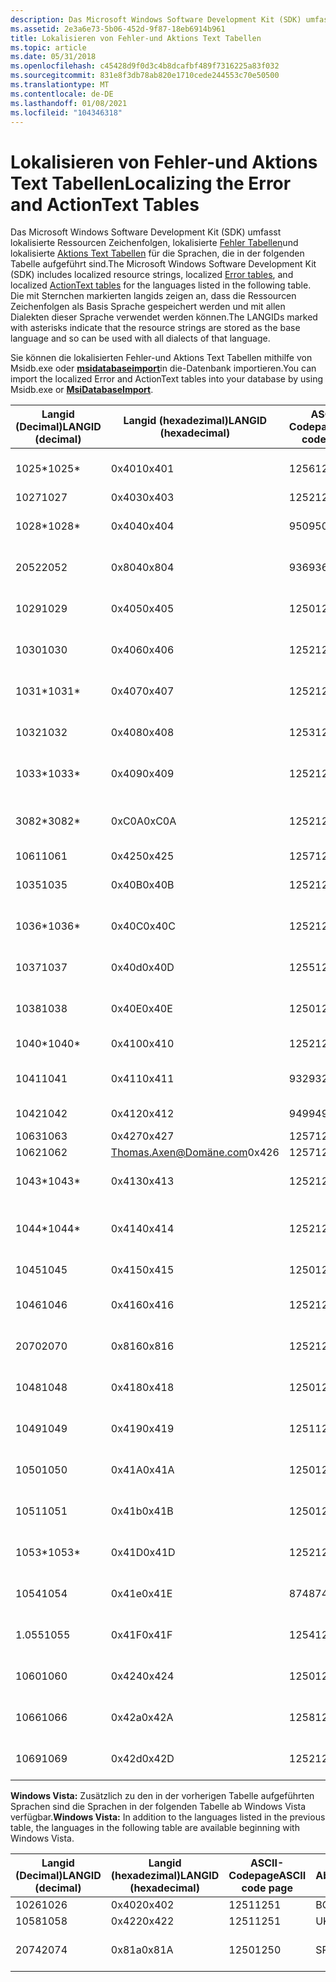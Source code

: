 ```yaml
---
description: Das Microsoft Windows Software Development Kit (SDK) umfasst lokalisierte Ressourcen Zeichenfolgen, lokalisierte Fehler Tabellen und lokalisierte Aktions Text Tabellen für die Sprachen, die in der folgenden Tabelle aufgeführt sind.
ms.assetid: 2e3a6e73-5b06-452d-9f87-18eb6914b961
title: Lokalisieren von Fehler-und Aktions Text Tabellen
ms.topic: article
ms.date: 05/31/2018
ms.openlocfilehash: c45428d9f0d3c4b8dcafbf489f7316225a83f032
ms.sourcegitcommit: 831e8f3db78ab820e1710cede244553c70e50500
ms.translationtype: MT
ms.contentlocale: de-DE
ms.lasthandoff: 01/08/2021
ms.locfileid: "104346318"
---
```

# <a name="localizing-the-error-and-actiontext-tables"></a><span data-ttu-id="a4edc-103">Lokalisieren von Fehler-und Aktions Text Tabellen</span><span class="sxs-lookup"><span data-stu-id="a4edc-103">Localizing the Error and ActionText Tables</span></span>

<span data-ttu-id="a4edc-104">Das Microsoft Windows Software Development Kit (SDK) umfasst lokalisierte Ressourcen Zeichenfolgen, lokalisierte [Fehler Tabellen](error-table.md)und lokalisierte [Aktions Text Tabellen](actiontext-table.md) für die Sprachen, die in der folgenden Tabelle aufgeführt sind.</span><span class="sxs-lookup"><span data-stu-id="a4edc-104">The Microsoft Windows Software Development Kit (SDK) includes localized resource strings, localized [Error tables](error-table.md), and localized [ActionText tables](actiontext-table.md) for the languages listed in the following table.</span></span> <span data-ttu-id="a4edc-105">Die mit Sternchen markierten langids zeigen an, dass die Ressourcen Zeichenfolgen als Basis Sprache gespeichert werden und mit allen Dialekten dieser Sprache verwendet werden können.</span><span class="sxs-lookup"><span data-stu-id="a4edc-105">The LANGIDs marked with asterisks indicate that the resource strings are stored as the base language and so can be used with all dialects of that language.</span></span>

<span data-ttu-id="a4edc-106">Sie können die lokalisierten Fehler-und Aktions Text Tabellen mithilfe von Msidb.exe oder [**msidatabaseimport**](/windows/desktop/api/Msiquery/nf-msiquery-msidatabaseimporta)in die-Datenbank importieren.</span><span class="sxs-lookup"><span data-stu-id="a4edc-106">You can import the localized Error and ActionText tables into your database by using Msidb.exe or [**MsiDatabaseImport**](/windows/desktop/api/Msiquery/nf-msiquery-msidatabaseimporta).</span></span>



| <span data-ttu-id="a4edc-107">Langid (Decimal)</span><span class="sxs-lookup"><span data-stu-id="a4edc-107">LANGID (decimal)</span></span> | <span data-ttu-id="a4edc-108">Langid (hexadezimal)</span><span class="sxs-lookup"><span data-stu-id="a4edc-108">LANGID (hexadecimal)</span></span> | <span data-ttu-id="a4edc-109">ASCII-Codepage</span><span class="sxs-lookup"><span data-stu-id="a4edc-109">ASCII code page</span></span> | <span data-ttu-id="a4edc-110">Abkürzung</span><span class="sxs-lookup"><span data-stu-id="a4edc-110">Abbreviation</span></span> | <span data-ttu-id="a4edc-111">Sprache</span><span class="sxs-lookup"><span data-stu-id="a4edc-111">Language</span></span>                      | <span data-ttu-id="a4edc-112">Language-Culture</span><span class="sxs-lookup"><span data-stu-id="a4edc-112">Language-Culture</span></span> |
|------------------|----------------------|-----------------|--------------|-------------------------------|------------------|
| <span data-ttu-id="a4edc-113">1025\*</span><span class="sxs-lookup"><span data-stu-id="a4edc-113">1025\*</span></span>           | <span data-ttu-id="a4edc-114">0x401</span><span class="sxs-lookup"><span data-stu-id="a4edc-114">0x401</span></span>                | <span data-ttu-id="a4edc-115">1256</span><span class="sxs-lookup"><span data-stu-id="a4edc-115">1256</span></span>            | <span data-ttu-id="a4edc-116">Genannt</span><span class="sxs-lookup"><span data-stu-id="a4edc-116">ARA</span></span>          | <span data-ttu-id="a4edc-117">Arabisch - Saudi-Arabien</span><span class="sxs-lookup"><span data-stu-id="a4edc-117">Arabic - Saudi Arabia</span></span>         | <span data-ttu-id="a4edc-118">ar-SA</span><span class="sxs-lookup"><span data-stu-id="a4edc-118">ar-SA</span></span>            |
| <span data-ttu-id="a4edc-119">1027</span><span class="sxs-lookup"><span data-stu-id="a4edc-119">1027</span></span>             | <span data-ttu-id="a4edc-120">0x403</span><span class="sxs-lookup"><span data-stu-id="a4edc-120">0x403</span></span>                | <span data-ttu-id="a4edc-121">1252</span><span class="sxs-lookup"><span data-stu-id="a4edc-121">1252</span></span>            | <span data-ttu-id="a4edc-122">Cat</span><span class="sxs-lookup"><span data-stu-id="a4edc-122">CAT</span></span>          | <span data-ttu-id="a4edc-123">Katalanisch</span><span class="sxs-lookup"><span data-stu-id="a4edc-123">Catalan</span></span>                       | <span data-ttu-id="a4edc-124">ca-ES</span><span class="sxs-lookup"><span data-stu-id="a4edc-124">ca-ES</span></span>            |
| <span data-ttu-id="a4edc-125">1028\*</span><span class="sxs-lookup"><span data-stu-id="a4edc-125">1028\*</span></span>           | <span data-ttu-id="a4edc-126">0x404</span><span class="sxs-lookup"><span data-stu-id="a4edc-126">0x404</span></span>                | <span data-ttu-id="a4edc-127">950</span><span class="sxs-lookup"><span data-stu-id="a4edc-127">950</span></span>             | <span data-ttu-id="a4edc-128">CHT</span><span class="sxs-lookup"><span data-stu-id="a4edc-128">CHT</span></span>          | <span data-ttu-id="a4edc-129">Chinesisch (Taiwan)</span><span class="sxs-lookup"><span data-stu-id="a4edc-129">Chinese - Taiwan</span></span>              | <span data-ttu-id="a4edc-130">zh-TW</span><span class="sxs-lookup"><span data-stu-id="a4edc-130">zh-TW</span></span>            |
| <span data-ttu-id="a4edc-131">2052</span><span class="sxs-lookup"><span data-stu-id="a4edc-131">2052</span></span>             | <span data-ttu-id="a4edc-132">0x804</span><span class="sxs-lookup"><span data-stu-id="a4edc-132">0x804</span></span>                | <span data-ttu-id="a4edc-133">936</span><span class="sxs-lookup"><span data-stu-id="a4edc-133">936</span></span>             | <span data-ttu-id="a4edc-134">CHS</span><span class="sxs-lookup"><span data-stu-id="a4edc-134">CHS</span></span>          | <span data-ttu-id="a4edc-135">Chinesisch (China)</span><span class="sxs-lookup"><span data-stu-id="a4edc-135">Chinese - China</span></span>               | <span data-ttu-id="a4edc-136">zh-CN</span><span class="sxs-lookup"><span data-stu-id="a4edc-136">zh-CN</span></span>            |
| <span data-ttu-id="a4edc-137">1029</span><span class="sxs-lookup"><span data-stu-id="a4edc-137">1029</span></span>             | <span data-ttu-id="a4edc-138">0x405</span><span class="sxs-lookup"><span data-stu-id="a4edc-138">0x405</span></span>                | <span data-ttu-id="a4edc-139">1250</span><span class="sxs-lookup"><span data-stu-id="a4edc-139">1250</span></span>            | <span data-ttu-id="a4edc-140">CSY</span><span class="sxs-lookup"><span data-stu-id="a4edc-140">CSY</span></span>          | <span data-ttu-id="a4edc-141">Tschechische Republik</span><span class="sxs-lookup"><span data-stu-id="a4edc-141">Czech - Czech Republic</span></span>        | <span data-ttu-id="a4edc-142">cs-CZ</span><span class="sxs-lookup"><span data-stu-id="a4edc-142">cs-CZ</span></span>            |
| <span data-ttu-id="a4edc-143">1030</span><span class="sxs-lookup"><span data-stu-id="a4edc-143">1030</span></span>             | <span data-ttu-id="a4edc-144">0x406</span><span class="sxs-lookup"><span data-stu-id="a4edc-144">0x406</span></span>                | <span data-ttu-id="a4edc-145">1252</span><span class="sxs-lookup"><span data-stu-id="a4edc-145">1252</span></span>            | <span data-ttu-id="a4edc-146">DAN</span><span class="sxs-lookup"><span data-stu-id="a4edc-146">DAN</span></span>          | <span data-ttu-id="a4edc-147">Dänisch-Dänemark</span><span class="sxs-lookup"><span data-stu-id="a4edc-147">Danish -Denmark</span></span>               | <span data-ttu-id="a4edc-148">da-DK</span><span class="sxs-lookup"><span data-stu-id="a4edc-148">da-DK</span></span>            |
| <span data-ttu-id="a4edc-149">1031\*</span><span class="sxs-lookup"><span data-stu-id="a4edc-149">1031\*</span></span>           | <span data-ttu-id="a4edc-150">0x407</span><span class="sxs-lookup"><span data-stu-id="a4edc-150">0x407</span></span>                | <span data-ttu-id="a4edc-151">1252</span><span class="sxs-lookup"><span data-stu-id="a4edc-151">1252</span></span>            | <span data-ttu-id="a4edc-152">DEU</span><span class="sxs-lookup"><span data-stu-id="a4edc-152">DEU</span></span>          | <span data-ttu-id="a4edc-153">Deutsch - Deutschland</span><span class="sxs-lookup"><span data-stu-id="a4edc-153">German - Germany</span></span>              | <span data-ttu-id="a4edc-154">de-DE</span><span class="sxs-lookup"><span data-stu-id="a4edc-154">de-DE</span></span>            |
| <span data-ttu-id="a4edc-155">1032</span><span class="sxs-lookup"><span data-stu-id="a4edc-155">1032</span></span>             | <span data-ttu-id="a4edc-156">0x408</span><span class="sxs-lookup"><span data-stu-id="a4edc-156">0x408</span></span>                | <span data-ttu-id="a4edc-157">1253</span><span class="sxs-lookup"><span data-stu-id="a4edc-157">1253</span></span>            | <span data-ttu-id="a4edc-158">ELL</span><span class="sxs-lookup"><span data-stu-id="a4edc-158">ELL</span></span>          | <span data-ttu-id="a4edc-159">Griechisch (Griechenland)</span><span class="sxs-lookup"><span data-stu-id="a4edc-159">Greek - Greece</span></span>                | <span data-ttu-id="a4edc-160">el-GR</span><span class="sxs-lookup"><span data-stu-id="a4edc-160">el-GR</span></span>            |
| <span data-ttu-id="a4edc-161">1033\*</span><span class="sxs-lookup"><span data-stu-id="a4edc-161">1033\*</span></span>           | <span data-ttu-id="a4edc-162">0x409</span><span class="sxs-lookup"><span data-stu-id="a4edc-162">0x409</span></span>                | <span data-ttu-id="a4edc-163">1252</span><span class="sxs-lookup"><span data-stu-id="a4edc-163">1252</span></span>            | <span data-ttu-id="a4edc-164">ENU</span><span class="sxs-lookup"><span data-stu-id="a4edc-164">ENU</span></span>          | <span data-ttu-id="a4edc-165">German - Germany</span><span class="sxs-lookup"><span data-stu-id="a4edc-165">English - United States</span></span>       | <span data-ttu-id="a4edc-166">de-DE</span><span class="sxs-lookup"><span data-stu-id="a4edc-166">en-US</span></span>            |
| <span data-ttu-id="a4edc-167">3082\*</span><span class="sxs-lookup"><span data-stu-id="a4edc-167">3082\*</span></span>           | <span data-ttu-id="a4edc-168">0xC0A</span><span class="sxs-lookup"><span data-stu-id="a4edc-168">0xC0A</span></span>                | <span data-ttu-id="a4edc-169">1252</span><span class="sxs-lookup"><span data-stu-id="a4edc-169">1252</span></span>            | <span data-ttu-id="a4edc-170">ESN</span><span class="sxs-lookup"><span data-stu-id="a4edc-170">ESN</span></span>          | <span data-ttu-id="a4edc-171">Spanisch-modern Sort-Spanien</span><span class="sxs-lookup"><span data-stu-id="a4edc-171">Spanish - Modern Sort - Spain</span></span> | <span data-ttu-id="a4edc-172">es-ES</span><span class="sxs-lookup"><span data-stu-id="a4edc-172">es-ES</span></span>            |
| <span data-ttu-id="a4edc-173">1061</span><span class="sxs-lookup"><span data-stu-id="a4edc-173">1061</span></span>             | <span data-ttu-id="a4edc-174">0x425</span><span class="sxs-lookup"><span data-stu-id="a4edc-174">0x425</span></span>                | <span data-ttu-id="a4edc-175">1257</span><span class="sxs-lookup"><span data-stu-id="a4edc-175">1257</span></span>            | <span data-ttu-id="a4edc-176">ETI</span><span class="sxs-lookup"><span data-stu-id="a4edc-176">ETI</span></span>          | <span data-ttu-id="a4edc-177">Estnisch</span><span class="sxs-lookup"><span data-stu-id="a4edc-177">Estonian</span></span>                      | <span data-ttu-id="a4edc-178">et-EE</span><span class="sxs-lookup"><span data-stu-id="a4edc-178">et-EE</span></span>            |
| <span data-ttu-id="a4edc-179">1035</span><span class="sxs-lookup"><span data-stu-id="a4edc-179">1035</span></span>             | <span data-ttu-id="a4edc-180">0x40B</span><span class="sxs-lookup"><span data-stu-id="a4edc-180">0x40B</span></span>                | <span data-ttu-id="a4edc-181">1252</span><span class="sxs-lookup"><span data-stu-id="a4edc-181">1252</span></span>            | <span data-ttu-id="a4edc-182">FIN</span><span class="sxs-lookup"><span data-stu-id="a4edc-182">FIN</span></span>          | <span data-ttu-id="a4edc-183">Finnisch (Finnland)</span><span class="sxs-lookup"><span data-stu-id="a4edc-183">Finnish - Finland</span></span>             | <span data-ttu-id="a4edc-184">fi-FI</span><span class="sxs-lookup"><span data-stu-id="a4edc-184">fi-FI</span></span>            |
| <span data-ttu-id="a4edc-185">1036\*</span><span class="sxs-lookup"><span data-stu-id="a4edc-185">1036\*</span></span>           | <span data-ttu-id="a4edc-186">0x40C</span><span class="sxs-lookup"><span data-stu-id="a4edc-186">0x40C</span></span>                | <span data-ttu-id="a4edc-187">1252</span><span class="sxs-lookup"><span data-stu-id="a4edc-187">1252</span></span>            | <span data-ttu-id="a4edc-188">FRA</span><span class="sxs-lookup"><span data-stu-id="a4edc-188">FRA</span></span>          | <span data-ttu-id="a4edc-189">Französisch - Frankreich</span><span class="sxs-lookup"><span data-stu-id="a4edc-189">French - France</span></span>               | <span data-ttu-id="a4edc-190">fr-FR</span><span class="sxs-lookup"><span data-stu-id="a4edc-190">fr-FR</span></span>            |
| <span data-ttu-id="a4edc-191">1037</span><span class="sxs-lookup"><span data-stu-id="a4edc-191">1037</span></span>             | <span data-ttu-id="a4edc-192">0x40d</span><span class="sxs-lookup"><span data-stu-id="a4edc-192">0x40D</span></span>                | <span data-ttu-id="a4edc-193">1255</span><span class="sxs-lookup"><span data-stu-id="a4edc-193">1255</span></span>            | <span data-ttu-id="a4edc-194">Heb</span><span class="sxs-lookup"><span data-stu-id="a4edc-194">HEB</span></span>          | <span data-ttu-id="a4edc-195">Hebräisch (Israel)</span><span class="sxs-lookup"><span data-stu-id="a4edc-195">Hebrew - Israel</span></span>               | <span data-ttu-id="a4edc-196">he-IL</span><span class="sxs-lookup"><span data-stu-id="a4edc-196">he-IL</span></span>            |
| <span data-ttu-id="a4edc-197">1038</span><span class="sxs-lookup"><span data-stu-id="a4edc-197">1038</span></span>             | <span data-ttu-id="a4edc-198">0x40E</span><span class="sxs-lookup"><span data-stu-id="a4edc-198">0x40E</span></span>                | <span data-ttu-id="a4edc-199">1250</span><span class="sxs-lookup"><span data-stu-id="a4edc-199">1250</span></span>            | <span data-ttu-id="a4edc-200">HUN</span><span class="sxs-lookup"><span data-stu-id="a4edc-200">HUN</span></span>          | <span data-ttu-id="a4edc-201">Ungarisch-Ungarn</span><span class="sxs-lookup"><span data-stu-id="a4edc-201">Hungarian - Hungary</span></span>           | <span data-ttu-id="a4edc-202">hu-HU</span><span class="sxs-lookup"><span data-stu-id="a4edc-202">hu-HU</span></span>            |
| <span data-ttu-id="a4edc-203">1040\*</span><span class="sxs-lookup"><span data-stu-id="a4edc-203">1040\*</span></span>           | <span data-ttu-id="a4edc-204">0x410</span><span class="sxs-lookup"><span data-stu-id="a4edc-204">0x410</span></span>                | <span data-ttu-id="a4edc-205">1252</span><span class="sxs-lookup"><span data-stu-id="a4edc-205">1252</span></span>            | <span data-ttu-id="a4edc-206">ITA</span><span class="sxs-lookup"><span data-stu-id="a4edc-206">ITA</span></span>          | <span data-ttu-id="a4edc-207">Italienisch – Italien</span><span class="sxs-lookup"><span data-stu-id="a4edc-207">Italian - Italy</span></span>               | <span data-ttu-id="a4edc-208">it-IT</span><span class="sxs-lookup"><span data-stu-id="a4edc-208">it-IT</span></span>            |
| <span data-ttu-id="a4edc-209">1041</span><span class="sxs-lookup"><span data-stu-id="a4edc-209">1041</span></span>             | <span data-ttu-id="a4edc-210">0x411</span><span class="sxs-lookup"><span data-stu-id="a4edc-210">0x411</span></span>                | <span data-ttu-id="a4edc-211">932</span><span class="sxs-lookup"><span data-stu-id="a4edc-211">932</span></span>             | <span data-ttu-id="a4edc-212">JPN</span><span class="sxs-lookup"><span data-stu-id="a4edc-212">JPN</span></span>          | <span data-ttu-id="a4edc-213">Japanisch - Japan</span><span class="sxs-lookup"><span data-stu-id="a4edc-213">Japanese - Japan</span></span>              | <span data-ttu-id="a4edc-214">jp-JP</span><span class="sxs-lookup"><span data-stu-id="a4edc-214">jp-JP</span></span>            |
| <span data-ttu-id="a4edc-215">1042</span><span class="sxs-lookup"><span data-stu-id="a4edc-215">1042</span></span>             | <span data-ttu-id="a4edc-216">0x412</span><span class="sxs-lookup"><span data-stu-id="a4edc-216">0x412</span></span>                | <span data-ttu-id="a4edc-217">949</span><span class="sxs-lookup"><span data-stu-id="a4edc-217">949</span></span>             | <span data-ttu-id="a4edc-218">KOR</span><span class="sxs-lookup"><span data-stu-id="a4edc-218">KOR</span></span>          | <span data-ttu-id="a4edc-219">Koreanisch - Korea</span><span class="sxs-lookup"><span data-stu-id="a4edc-219">Korean - Korea</span></span>                | <span data-ttu-id="a4edc-220">Ko-Ko</span><span class="sxs-lookup"><span data-stu-id="a4edc-220">ko-KO</span></span>            |
| <span data-ttu-id="a4edc-221">1063</span><span class="sxs-lookup"><span data-stu-id="a4edc-221">1063</span></span>             | <span data-ttu-id="a4edc-222">0x427</span><span class="sxs-lookup"><span data-stu-id="a4edc-222">0x427</span></span>                | <span data-ttu-id="a4edc-223">1257</span><span class="sxs-lookup"><span data-stu-id="a4edc-223">1257</span></span>            | <span data-ttu-id="a4edc-224">LTH</span><span class="sxs-lookup"><span data-stu-id="a4edc-224">LTH</span></span>          | <span data-ttu-id="a4edc-225">Litauisch</span><span class="sxs-lookup"><span data-stu-id="a4edc-225">Lithuanian</span></span>                    | <span data-ttu-id="a4edc-226">lt-LT</span><span class="sxs-lookup"><span data-stu-id="a4edc-226">lt-LT</span></span>            |
| <span data-ttu-id="a4edc-227">1062</span><span class="sxs-lookup"><span data-stu-id="a4edc-227">1062</span></span>             | <span data-ttu-id="a4edc-228">Thomas.Axen@Domäne.com</span><span class="sxs-lookup"><span data-stu-id="a4edc-228">0x426</span></span>                | <span data-ttu-id="a4edc-229">1257</span><span class="sxs-lookup"><span data-stu-id="a4edc-229">1257</span></span>            | <span data-ttu-id="a4edc-230">LVI</span><span class="sxs-lookup"><span data-stu-id="a4edc-230">LVI</span></span>          | <span data-ttu-id="a4edc-231">Lettisch</span><span class="sxs-lookup"><span data-stu-id="a4edc-231">Latvian</span></span>                       | <span data-ttu-id="a4edc-232">lv-LV</span><span class="sxs-lookup"><span data-stu-id="a4edc-232">lv-LV</span></span>            |
| <span data-ttu-id="a4edc-233">1043\*</span><span class="sxs-lookup"><span data-stu-id="a4edc-233">1043\*</span></span>           | <span data-ttu-id="a4edc-234">0x413</span><span class="sxs-lookup"><span data-stu-id="a4edc-234">0x413</span></span>                | <span data-ttu-id="a4edc-235">1252</span><span class="sxs-lookup"><span data-stu-id="a4edc-235">1252</span></span>            | <span data-ttu-id="a4edc-236">NLD</span><span class="sxs-lookup"><span data-stu-id="a4edc-236">NLD</span></span>          | <span data-ttu-id="a4edc-237">Niederländisch – Niederlande</span><span class="sxs-lookup"><span data-stu-id="a4edc-237">Dutch - Netherlands</span></span>           | <span data-ttu-id="a4edc-238">nl-NL</span><span class="sxs-lookup"><span data-stu-id="a4edc-238">nl-NL</span></span>            |
| <span data-ttu-id="a4edc-239">1044\*</span><span class="sxs-lookup"><span data-stu-id="a4edc-239">1044\*</span></span>           | <span data-ttu-id="a4edc-240">0x414</span><span class="sxs-lookup"><span data-stu-id="a4edc-240">0x414</span></span>                | <span data-ttu-id="a4edc-241">1252</span><span class="sxs-lookup"><span data-stu-id="a4edc-241">1252</span></span>            | <span data-ttu-id="a4edc-242">NOR</span><span class="sxs-lookup"><span data-stu-id="a4edc-242">NOR</span></span>          | <span data-ttu-id="a4edc-243">Norwegisch (Bokmål)-Norwegen</span><span class="sxs-lookup"><span data-stu-id="a4edc-243">Norwegian (Bokmål)- Norway</span></span>    | <span data-ttu-id="a4edc-244">nb-NO</span><span class="sxs-lookup"><span data-stu-id="a4edc-244">nb-NO</span></span>            |
| <span data-ttu-id="a4edc-245">1045</span><span class="sxs-lookup"><span data-stu-id="a4edc-245">1045</span></span>             | <span data-ttu-id="a4edc-246">0x415</span><span class="sxs-lookup"><span data-stu-id="a4edc-246">0x415</span></span>                | <span data-ttu-id="a4edc-247">1250</span><span class="sxs-lookup"><span data-stu-id="a4edc-247">1250</span></span>            | <span data-ttu-id="a4edc-248">PLK</span><span class="sxs-lookup"><span data-stu-id="a4edc-248">PLK</span></span>          | <span data-ttu-id="a4edc-249">Polnisch-Polen</span><span class="sxs-lookup"><span data-stu-id="a4edc-249">Polish - Poland</span></span>               | <span data-ttu-id="a4edc-250">pl-PL</span><span class="sxs-lookup"><span data-stu-id="a4edc-250">pl-PL</span></span>            |
| <span data-ttu-id="a4edc-251">1046</span><span class="sxs-lookup"><span data-stu-id="a4edc-251">1046</span></span>             | <span data-ttu-id="a4edc-252">0x416</span><span class="sxs-lookup"><span data-stu-id="a4edc-252">0x416</span></span>                | <span data-ttu-id="a4edc-253">1252</span><span class="sxs-lookup"><span data-stu-id="a4edc-253">1252</span></span>            | <span data-ttu-id="a4edc-254">PTB</span><span class="sxs-lookup"><span data-stu-id="a4edc-254">PTB</span></span>          | <span data-ttu-id="a4edc-255">Portugiesisch (Brasilien)</span><span class="sxs-lookup"><span data-stu-id="a4edc-255">Portuguese - Brazil</span></span>           | <span data-ttu-id="a4edc-256">pt-BR</span><span class="sxs-lookup"><span data-stu-id="a4edc-256">pt-BR</span></span>            |
| <span data-ttu-id="a4edc-257">2070</span><span class="sxs-lookup"><span data-stu-id="a4edc-257">2070</span></span>             | <span data-ttu-id="a4edc-258">0x816</span><span class="sxs-lookup"><span data-stu-id="a4edc-258">0x816</span></span>                | <span data-ttu-id="a4edc-259">1252</span><span class="sxs-lookup"><span data-stu-id="a4edc-259">1252</span></span>            | <span data-ttu-id="a4edc-260">PTG</span><span class="sxs-lookup"><span data-stu-id="a4edc-260">PTG</span></span>          | <span data-ttu-id="a4edc-261">Portugiesisch (Portugal)</span><span class="sxs-lookup"><span data-stu-id="a4edc-261">Portuguese - Portugal</span></span>         | <span data-ttu-id="a4edc-262">pt-PT</span><span class="sxs-lookup"><span data-stu-id="a4edc-262">pt-PT</span></span>            |
| <span data-ttu-id="a4edc-263">1048</span><span class="sxs-lookup"><span data-stu-id="a4edc-263">1048</span></span>             | <span data-ttu-id="a4edc-264">0x418</span><span class="sxs-lookup"><span data-stu-id="a4edc-264">0x418</span></span>                | <span data-ttu-id="a4edc-265">1250</span><span class="sxs-lookup"><span data-stu-id="a4edc-265">1250</span></span>            | <span data-ttu-id="a4edc-266">Strom</span><span class="sxs-lookup"><span data-stu-id="a4edc-266">ROM</span></span>          | <span data-ttu-id="a4edc-267">Rumänisch (Rumänien)</span><span class="sxs-lookup"><span data-stu-id="a4edc-267">Romanian - Romania</span></span>            | <span data-ttu-id="a4edc-268">ro-RO</span><span class="sxs-lookup"><span data-stu-id="a4edc-268">ro-RO</span></span>            |
| <span data-ttu-id="a4edc-269">1049</span><span class="sxs-lookup"><span data-stu-id="a4edc-269">1049</span></span>             | <span data-ttu-id="a4edc-270">0x419</span><span class="sxs-lookup"><span data-stu-id="a4edc-270">0x419</span></span>                | <span data-ttu-id="a4edc-271">1251</span><span class="sxs-lookup"><span data-stu-id="a4edc-271">1251</span></span>            | <span data-ttu-id="a4edc-272">RUS</span><span class="sxs-lookup"><span data-stu-id="a4edc-272">RUS</span></span>          | <span data-ttu-id="a4edc-273">Russisch - Russische Föderation</span><span class="sxs-lookup"><span data-stu-id="a4edc-273">Russian - Russia</span></span>              | <span data-ttu-id="a4edc-274">ru-RU</span><span class="sxs-lookup"><span data-stu-id="a4edc-274">ru-RU</span></span>            |
| <span data-ttu-id="a4edc-275">1050</span><span class="sxs-lookup"><span data-stu-id="a4edc-275">1050</span></span>             | <span data-ttu-id="a4edc-276">0x41A</span><span class="sxs-lookup"><span data-stu-id="a4edc-276">0x41A</span></span>                | <span data-ttu-id="a4edc-277">1250</span><span class="sxs-lookup"><span data-stu-id="a4edc-277">1250</span></span>            | <span data-ttu-id="a4edc-278">HRV</span><span class="sxs-lookup"><span data-stu-id="a4edc-278">HRV</span></span>          | <span data-ttu-id="a4edc-279">Kroatisch (Kroatien)</span><span class="sxs-lookup"><span data-stu-id="a4edc-279">Croatian - Croatia</span></span>            | <span data-ttu-id="a4edc-280">hr-HR</span><span class="sxs-lookup"><span data-stu-id="a4edc-280">hr-HR</span></span>            |
| <span data-ttu-id="a4edc-281">1051</span><span class="sxs-lookup"><span data-stu-id="a4edc-281">1051</span></span>             | <span data-ttu-id="a4edc-282">0x41b</span><span class="sxs-lookup"><span data-stu-id="a4edc-282">0x41B</span></span>                | <span data-ttu-id="a4edc-283">1250</span><span class="sxs-lookup"><span data-stu-id="a4edc-283">1250</span></span>            | <span data-ttu-id="a4edc-284">Ski</span><span class="sxs-lookup"><span data-stu-id="a4edc-284">SKY</span></span>          | <span data-ttu-id="a4edc-285">Slowakisch (Slowakei)</span><span class="sxs-lookup"><span data-stu-id="a4edc-285">Slovak - Slovakia</span></span>             | <span data-ttu-id="a4edc-286">sk-SK</span><span class="sxs-lookup"><span data-stu-id="a4edc-286">sk-SK</span></span>            |
| <span data-ttu-id="a4edc-287">1053\*</span><span class="sxs-lookup"><span data-stu-id="a4edc-287">1053\*</span></span>           | <span data-ttu-id="a4edc-288">0x41D</span><span class="sxs-lookup"><span data-stu-id="a4edc-288">0x41D</span></span>                | <span data-ttu-id="a4edc-289">1252</span><span class="sxs-lookup"><span data-stu-id="a4edc-289">1252</span></span>            | <span data-ttu-id="a4edc-290">SVE</span><span class="sxs-lookup"><span data-stu-id="a4edc-290">SVE</span></span>          | <span data-ttu-id="a4edc-291">Schwedisch-Schweden</span><span class="sxs-lookup"><span data-stu-id="a4edc-291">Swedish - Sweden</span></span>              | <span data-ttu-id="a4edc-292">sv-SE</span><span class="sxs-lookup"><span data-stu-id="a4edc-292">sv-SE</span></span>            |
| <span data-ttu-id="a4edc-293">1054</span><span class="sxs-lookup"><span data-stu-id="a4edc-293">1054</span></span>             | <span data-ttu-id="a4edc-294">0x41e</span><span class="sxs-lookup"><span data-stu-id="a4edc-294">0x41E</span></span>                | <span data-ttu-id="a4edc-295">874</span><span class="sxs-lookup"><span data-stu-id="a4edc-295">874</span></span>             | <span data-ttu-id="a4edc-296">Gesteckt</span><span class="sxs-lookup"><span data-stu-id="a4edc-296">THA</span></span>          | <span data-ttu-id="a4edc-297">Thailändisch (Thailand)</span><span class="sxs-lookup"><span data-stu-id="a4edc-297">Thai - Thailand</span></span>               | <span data-ttu-id="a4edc-298">th-TH</span><span class="sxs-lookup"><span data-stu-id="a4edc-298">th-TH</span></span>            |
| <span data-ttu-id="a4edc-299">1.055</span><span class="sxs-lookup"><span data-stu-id="a4edc-299">1055</span></span>             | <span data-ttu-id="a4edc-300">0x41F</span><span class="sxs-lookup"><span data-stu-id="a4edc-300">0x41F</span></span>                | <span data-ttu-id="a4edc-301">1254</span><span class="sxs-lookup"><span data-stu-id="a4edc-301">1254</span></span>            | <span data-ttu-id="a4edc-302">TRK</span><span class="sxs-lookup"><span data-stu-id="a4edc-302">TRK</span></span>          | <span data-ttu-id="a4edc-303">Türkisch-Türkei</span><span class="sxs-lookup"><span data-stu-id="a4edc-303">Turkish - Turkey</span></span>              | <span data-ttu-id="a4edc-304">tr-TR</span><span class="sxs-lookup"><span data-stu-id="a4edc-304">tr-TR</span></span>            |
| <span data-ttu-id="a4edc-305">1060</span><span class="sxs-lookup"><span data-stu-id="a4edc-305">1060</span></span>             | <span data-ttu-id="a4edc-306">0x424</span><span class="sxs-lookup"><span data-stu-id="a4edc-306">0x424</span></span>                | <span data-ttu-id="a4edc-307">1250</span><span class="sxs-lookup"><span data-stu-id="a4edc-307">1250</span></span>            | <span data-ttu-id="a4edc-308">SLV</span><span class="sxs-lookup"><span data-stu-id="a4edc-308">SLV</span></span>          | <span data-ttu-id="a4edc-309">Slowenisch (Slowenien)</span><span class="sxs-lookup"><span data-stu-id="a4edc-309">Slovenian - Slovenia</span></span>          | <span data-ttu-id="a4edc-310">sl-SI</span><span class="sxs-lookup"><span data-stu-id="a4edc-310">sl-SI</span></span>            |
| <span data-ttu-id="a4edc-311">1066</span><span class="sxs-lookup"><span data-stu-id="a4edc-311">1066</span></span>             | <span data-ttu-id="a4edc-312">0x42a</span><span class="sxs-lookup"><span data-stu-id="a4edc-312">0x42A</span></span>                | <span data-ttu-id="a4edc-313">1258</span><span class="sxs-lookup"><span data-stu-id="a4edc-313">1258</span></span>            | <span data-ttu-id="a4edc-314">Umgewandelt</span><span class="sxs-lookup"><span data-stu-id="a4edc-314">VIT</span></span>          | <span data-ttu-id="a4edc-315">Vietnamesisch-Vietnam</span><span class="sxs-lookup"><span data-stu-id="a4edc-315">Vietnamese - Viet Nam</span></span>         | <span data-ttu-id="a4edc-316">vi-VN</span><span class="sxs-lookup"><span data-stu-id="a4edc-316">vi-VN</span></span>            |
| <span data-ttu-id="a4edc-317">1069</span><span class="sxs-lookup"><span data-stu-id="a4edc-317">1069</span></span>             | <span data-ttu-id="a4edc-318">0x42d</span><span class="sxs-lookup"><span data-stu-id="a4edc-318">0x42D</span></span>                | <span data-ttu-id="a4edc-319">1252</span><span class="sxs-lookup"><span data-stu-id="a4edc-319">1252</span></span>            | <span data-ttu-id="a4edc-320">Euq</span><span class="sxs-lookup"><span data-stu-id="a4edc-320">EUQ</span></span>          | <span data-ttu-id="a4edc-321">Baskisch (Baskenland)</span><span class="sxs-lookup"><span data-stu-id="a4edc-321">Basque (Basque)</span></span>               | <span data-ttu-id="a4edc-322">eu-ES</span><span class="sxs-lookup"><span data-stu-id="a4edc-322">eu-ES</span></span>            |



 

<span data-ttu-id="a4edc-323">**Windows Vista:** Zusätzlich zu den in der vorherigen Tabelle aufgeführten Sprachen sind die Sprachen in der folgenden Tabelle ab Windows Vista verfügbar.</span><span class="sxs-lookup"><span data-stu-id="a4edc-323">**Windows Vista:** In addition to the languages listed in the previous table, the languages in the following table are available beginning with Windows Vista.</span></span>



| <span data-ttu-id="a4edc-324">Langid (Decimal)</span><span class="sxs-lookup"><span data-stu-id="a4edc-324">LANGID (decimal)</span></span> | <span data-ttu-id="a4edc-325">Langid (hexadezimal)</span><span class="sxs-lookup"><span data-stu-id="a4edc-325">LANGID (hexadecimal)</span></span> | <span data-ttu-id="a4edc-326">ASCII-Codepage</span><span class="sxs-lookup"><span data-stu-id="a4edc-326">ASCII code page</span></span> | <span data-ttu-id="a4edc-327">Abkürzung</span><span class="sxs-lookup"><span data-stu-id="a4edc-327">Abbreviation</span></span> | <span data-ttu-id="a4edc-328">Sprache</span><span class="sxs-lookup"><span data-stu-id="a4edc-328">Language</span></span>        | <span data-ttu-id="a4edc-329">Language-Culture</span><span class="sxs-lookup"><span data-stu-id="a4edc-329">Language-Culture</span></span> |
|------------------|----------------------|-----------------|--------------|-----------------|------------------|
| <span data-ttu-id="a4edc-330">1026</span><span class="sxs-lookup"><span data-stu-id="a4edc-330">1026</span></span>             | <span data-ttu-id="a4edc-331">0x402</span><span class="sxs-lookup"><span data-stu-id="a4edc-331">0x402</span></span>                | <span data-ttu-id="a4edc-332">1251</span><span class="sxs-lookup"><span data-stu-id="a4edc-332">1251</span></span>            | <span data-ttu-id="a4edc-333">BGR</span><span class="sxs-lookup"><span data-stu-id="a4edc-333">BGR</span></span>          | <span data-ttu-id="a4edc-334">Bulgarisch</span><span class="sxs-lookup"><span data-stu-id="a4edc-334">Bulgarian</span></span>       | <span data-ttu-id="a4edc-335">bg-BG</span><span class="sxs-lookup"><span data-stu-id="a4edc-335">bg-BG</span></span>            |
| <span data-ttu-id="a4edc-336">1058</span><span class="sxs-lookup"><span data-stu-id="a4edc-336">1058</span></span>             | <span data-ttu-id="a4edc-337">0x422</span><span class="sxs-lookup"><span data-stu-id="a4edc-337">0x422</span></span>                | <span data-ttu-id="a4edc-338">1251</span><span class="sxs-lookup"><span data-stu-id="a4edc-338">1251</span></span>            | <span data-ttu-id="a4edc-339">UKR</span><span class="sxs-lookup"><span data-stu-id="a4edc-339">UKR</span></span>          | <span data-ttu-id="a4edc-340">Ukrainisch</span><span class="sxs-lookup"><span data-stu-id="a4edc-340">Ukrainian</span></span>       | <span data-ttu-id="a4edc-341">uk-UA</span><span class="sxs-lookup"><span data-stu-id="a4edc-341">uk-UA</span></span>            |
| <span data-ttu-id="a4edc-342">2074</span><span class="sxs-lookup"><span data-stu-id="a4edc-342">2074</span></span>             | <span data-ttu-id="a4edc-343">0x81a</span><span class="sxs-lookup"><span data-stu-id="a4edc-343">0x81A</span></span>                | <span data-ttu-id="a4edc-344">1250</span><span class="sxs-lookup"><span data-stu-id="a4edc-344">1250</span></span>            | <span data-ttu-id="a4edc-345">SRL</span><span class="sxs-lookup"><span data-stu-id="a4edc-345">SRL</span></span>          | <span data-ttu-id="a4edc-346">Serbisch (Lateinisch)</span><span class="sxs-lookup"><span data-stu-id="a4edc-346">Serbian (Latin)</span></span> | <span data-ttu-id="a4edc-347">sr-Latn-CS</span><span class="sxs-lookup"><span data-stu-id="a4edc-347">sr-Latn-CS</span></span>       |



 

 

 



